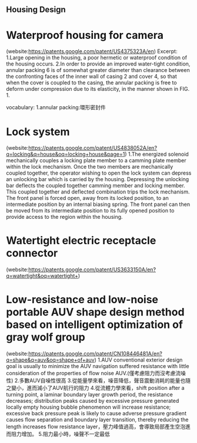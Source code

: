 Housing Design
----------------
# Waterproof housing for camera
(website:https://patents.google.com/patent/US4375323A/en)
Excerpt:
1.Large opening in the housing, a poor hermetic or waterproof condition of the housing occurs.
2.In order to provide an improved water-tight condition, annular packing 6 is of somewhat greater diameter than clearance between the confronting faces of the inner wall of casing 2 and cover 4, so that when the cover is coupled to the casing, the annular packing is free to deform under compression due to its elasticity, in the manner shown in FIG. 1.

vocabulary:
1.annular packing:環形密封件
# Lock system
(website:https://patents.google.com/patent/US4838052A/en?q=locking&q=house&oq=locking+house&page=1)
1.The energized solenoid mechanically couples a locking plate member to a camming plate member within the lock mechanism. Once the two members are mechanically coupled together, the operator wishing to open the lock system can depress an unlocking bar which is carried by the housing. Depressing the unlocking bar deflects the coupled together camming member and locking member. This coupled together and deflected combination trips the lock mechanism. The front panel is forced open, away from its locked position, to an intermediate position by an internal biasing spring. The front panel can then be moved from its intermediate position to its fully opened position to provide access to the region within the housing.
# Watertight electric receptacle connector
(website:https://patents.google.com/patent/US3633150A/en?q=watertight&oq=watertight+)


# Low-resistance and low-noise portable AUV shape design method based on intelligent optimization of gray wolf group
(website:https://patents.google.com/patent/CN108446481A/en?q=shape&q=auv&oq=shape+of+auv)
1.AUV conventional exterior design goal is usually to minimize the AUV navigation suffered resistance with little consideration of the properties of flow noise AUV.(僅考慮阻力而沒考慮流噪性)
2.多數AUV自噪性很高
3.從能量學來看，噪音降低，聲音震動消耗的能量也隨之變小，進而減小了AUV航行的阻力
4.從流體力學來看，shift position after a turning point, a laminar boundary layer growth period, the resistance decreases; distribution peaks caused by excessive pressure generated locally empty housing bubble phenomenon will increase resistance; excessive back pressure peak is likely to cause adverse pressure gradient causes flow separation and boundary layer transition, thereby reducing the length increases flow resistance layer，壓力峰值過高，會導致局部產生空泡進而阻力增加。
5.阻力最小時，噪聲不一定最低


